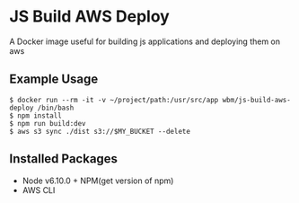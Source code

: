 # JS Build AWS Deploy
A Docker image useful for building js applications and deploying them on aws

## Example Usage
```
$ docker run --rm -it -v ~/project/path:/usr/src/app wbm/js-build-aws-deploy /bin/bash
$ npm install
$ npm run build:dev
$ aws s3 sync ./dist s3://$MY_BUCKET --delete
```

## Installed Packages
* Node v6.10.0 + NPM(get version of npm)
* AWS CLI
